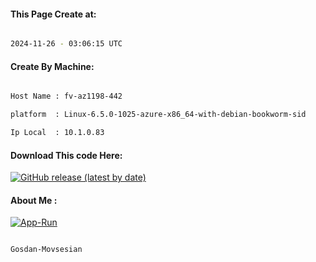 
   
#### This Page Create at:

```bash

2024-11-26 - 03:06:15 UTC

```

#### Create By Machine:

```bash

Host Name : fv-az1198-442

platform  : Linux-6.5.0-1025-azure-x86_64-with-debian-bookworm-sid

Ip Local  : 10.1.0.83

```
#### Download This code Here:

[![GitHub release (latest by date)](https://img.shields.io/github/v/release/Gosdan-Movsesian/Gosdan?style=for-the-badge&label=Download)](https://github.com/Gosdan-Movsesian/Gosdan/releases) 

</p> 

#### About Me :

[![App-Run](https://github.com/Gosdan-Movsesian/Gosdan/actions/workflows/App-Run.yml/badge.svg)](https://github.com/Gosdan-Movsesian/Gosdan/actions/workflows/App-Run.yml)

```bash

Gosdan-Movsesian

```


